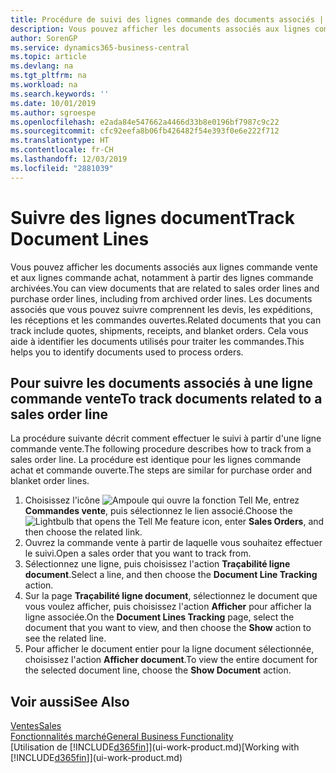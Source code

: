 ```yaml
---
title: Procédure de suivi des lignes commande des documents associés | Microsoft Docs
description: Vous pouvez afficher les documents associés aux lignes commande vente et aux lignes commande achat, notamment à partir des lignes commande archivées. Les documents associés que vous pouvez suivre comprennent les devis, les expéditions, les réceptions et les commandes ouvertes. Cela vous aide à identifier les documents utilisés pour traiter les commandes.
author: SorenGP
ms.service: dynamics365-business-central
ms.topic: article
ms.devlang: na
ms.tgt_pltfrm: na
ms.workload: na
ms.search.keywords: ''
ms.date: 10/01/2019
ms.author: sgroespe
ms.openlocfilehash: e2ada84e547662a4466d33b8e0196bf7987c9c22
ms.sourcegitcommit: cfc92eefa8b06fb426482f54e393f0e6e222f712
ms.translationtype: HT
ms.contentlocale: fr-CH
ms.lasthandoff: 12/03/2019
ms.locfileid: "2881039"
---
```

# <a name="track-document-lines"></a><span data-ttu-id="c4af7-105">Suivre des lignes document</span><span class="sxs-lookup"><span data-stu-id="c4af7-105">Track Document Lines</span></span>
<span data-ttu-id="c4af7-106">Vous pouvez afficher les documents associés aux lignes commande vente et aux lignes commande achat, notamment à partir des lignes commande archivées.</span><span class="sxs-lookup"><span data-stu-id="c4af7-106">You can view documents that are related to sales order lines and purchase order lines, including from archived order lines.</span></span> <span data-ttu-id="c4af7-107">Les documents associés que vous pouvez suivre comprennent les devis, les expéditions, les réceptions et les commandes ouvertes.</span><span class="sxs-lookup"><span data-stu-id="c4af7-107">Related documents that you can track include quotes, shipments, receipts, and blanket orders.</span></span> <span data-ttu-id="c4af7-108">Cela vous aide à identifier les documents utilisés pour traiter les commandes.</span><span class="sxs-lookup"><span data-stu-id="c4af7-108">This helps you to identify documents used to process orders.</span></span>  

## <a name="to-track-documents-related-to-a-sales-order-line"></a><span data-ttu-id="c4af7-109">Pour suivre les documents associés à une ligne commande vente</span><span class="sxs-lookup"><span data-stu-id="c4af7-109">To track documents related to a sales order line</span></span>
<span data-ttu-id="c4af7-110">La procédure suivante décrit comment effectuer le suivi à partir d'une ligne commande vente.</span><span class="sxs-lookup"><span data-stu-id="c4af7-110">The following procedure describes how to track from a sales order line.</span></span> <span data-ttu-id="c4af7-111">La procédure est identique pour les lignes commande achat et commande ouverte.</span><span class="sxs-lookup"><span data-stu-id="c4af7-111">The steps are similar for purchase order and blanket order lines.</span></span>

1.  <span data-ttu-id="c4af7-112">Choisissez l'icône ![Ampoule qui ouvre la fonction Tell Me](media/ui-search/search_small.png "Dites-moi ce que vous voulez faire"), entrez **Commandes vente**, puis sélectionnez le lien associé.</span><span class="sxs-lookup"><span data-stu-id="c4af7-112">Choose the ![Lightbulb that opens the Tell Me feature](media/ui-search/search_small.png "Tell me what you want to do") icon, enter **Sales Orders**, and then choose the related link.</span></span>  
2.  <span data-ttu-id="c4af7-113">Ouvrez la commande vente à partir de laquelle vous souhaitez effectuer le suivi.</span><span class="sxs-lookup"><span data-stu-id="c4af7-113">Open a sales order that you want to track from.</span></span>  
3.  <span data-ttu-id="c4af7-114">Sélectionnez une ligne, puis choisissez l'action **Traçabilité ligne document**.</span><span class="sxs-lookup"><span data-stu-id="c4af7-114">Select a line, and then choose the **Document Line Tracking** action.</span></span>
4. <span data-ttu-id="c4af7-115">Sur la page **Traçabilité ligne document**, sélectionnez le document que vous voulez afficher, puis choisissez l'action **Afficher** pour afficher la ligne associée.</span><span class="sxs-lookup"><span data-stu-id="c4af7-115">On the **Document Lines Tracking** page, select the document that you want to view, and then choose the **Show** action to see the related line.</span></span>
5. <span data-ttu-id="c4af7-116">Pour afficher le document entier pour la ligne document sélectionnée, choisissez l'action **Afficher document**.</span><span class="sxs-lookup"><span data-stu-id="c4af7-116">To view the entire document for the selected document line, choose the **Show Document** action.</span></span>

## <a name="see-also"></a><span data-ttu-id="c4af7-117">Voir aussi</span><span class="sxs-lookup"><span data-stu-id="c4af7-117">See Also</span></span>
[<span data-ttu-id="c4af7-118">Ventes</span><span class="sxs-lookup"><span data-stu-id="c4af7-118">Sales</span></span>](sales-manage-sales.md)  
[<span data-ttu-id="c4af7-119">Fonctionnalités marché</span><span class="sxs-lookup"><span data-stu-id="c4af7-119">General Business Functionality</span></span>](ui-across-business-areas.md)  
<span data-ttu-id="c4af7-120">[Utilisation de [!INCLUDE[d365fin](includes/d365fin_md.md)]](ui-work-product.md)</span><span class="sxs-lookup"><span data-stu-id="c4af7-120">[Working with [!INCLUDE[d365fin](includes/d365fin_md.md)]](ui-work-product.md)</span></span>
